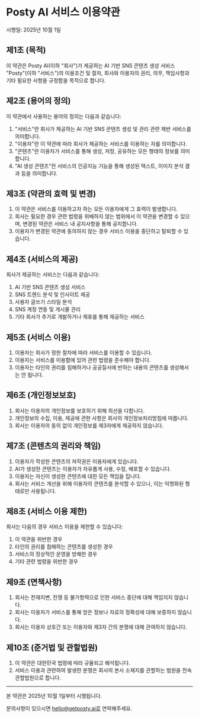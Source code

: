 # Posty AI 서비스 이용약관

시행일: 2025년 10월 1일

## 제1조 (목적)

이 약관은 Posty AI(이하 "회사")가 제공하는 AI 기반 SNS 콘텐츠 생성 서비스 "Posty"(이하 "서비스")의 이용조건 및 절차, 회사와 이용자의 권리, 의무, 책임사항과 기타 필요한 사항을 규정함을 목적으로 합니다.

## 제2조 (용어의 정의)

이 약관에서 사용하는 용어의 정의는 다음과 같습니다:

1. "서비스"란 회사가 제공하는 AI 기반 SNS 콘텐츠 생성 및 관리 관련 제반 서비스를 의미합니다.
2. "이용자"란 이 약관에 따라 회사가 제공하는 서비스를 이용하는 자를 의미합니다.
3. "콘텐츠"란 이용자가 서비스를 통해 생성, 저장, 공유하는 모든 형태의 정보를 의미합니다.
4. "AI 생성 콘텐츠"란 서비스의 인공지능 기능을 통해 생성된 텍스트, 이미지 분석 결과 등을 의미합니다.

## 제3조 (약관의 효력 및 변경)

1. 이 약관은 서비스를 이용하고자 하는 모든 이용자에게 그 효력이 발생합니다.
2. 회사는 필요한 경우 관련 법령을 위배하지 않는 범위에서 이 약관을 변경할 수 있으며, 변경된 약관은 서비스 내 공지사항을 통해 공지합니다.
3. 이용자가 변경된 약관에 동의하지 않는 경우 서비스 이용을 중단하고 탈퇴할 수 있습니다.

## 제4조 (서비스의 제공)

회사가 제공하는 서비스는 다음과 같습니다:

1. AI 기반 SNS 콘텐츠 생성 서비스
2. SNS 트렌드 분석 및 인사이트 제공
3. 사용자 글쓰기 스타일 분석
4. SNS 계정 연동 및 게시물 관리
5. 기타 회사가 추가로 개발하거나 제휴를 통해 제공하는 서비스

## 제5조 (서비스 이용)

1. 이용자는 회사가 정한 절차에 따라 서비스를 이용할 수 있습니다.
2. 이용자는 서비스를 이용함에 있어 관련 법령을 준수해야 합니다.
3. 이용자는 타인의 권리를 침해하거나 공공질서에 반하는 내용의 콘텐츠를 생성해서는 안 됩니다.

## 제6조 (개인정보보호)

1. 회사는 이용자의 개인정보를 보호하기 위해 최선을 다합니다.
2. 개인정보의 수집, 이용, 제공에 관한 사항은 회사의 개인정보처리방침에 따릅니다.
3. 회사는 이용자의 동의 없이 개인정보를 제3자에게 제공하지 않습니다.

## 제7조 (콘텐츠의 권리와 책임)

1. 이용자가 작성한 콘텐츠의 저작권은 이용자에게 있습니다.
2. AI가 생성한 콘텐츠는 이용자가 자유롭게 사용, 수정, 배포할 수 있습니다.
3. 이용자는 자신이 생성한 콘텐츠에 대한 모든 책임을 집니다.
4. 회사는 서비스 개선을 위해 이용자의 콘텐츠를 분석할 수 있으나, 이는 익명화된 형태로만 사용됩니다.

## 제8조 (서비스 이용 제한)

회사는 다음의 경우 서비스 이용을 제한할 수 있습니다:

1. 이 약관을 위반한 경우
2. 타인의 권리를 침해하는 콘텐츠를 생성한 경우
3. 서비스의 정상적인 운영을 방해한 경우
4. 기타 관련 법령을 위반한 경우

## 제9조 (면책사항)

1. 회사는 천재지변, 전쟁 등 불가항력으로 인한 서비스 중단에 대해 책임지지 않습니다.
2. 회사는 이용자가 서비스를 통해 얻은 정보나 자료의 정확성에 대해 보증하지 않습니다.
3. 회사는 이용자 상호간 또는 이용자와 제3자 간의 분쟁에 대해 관여하지 않습니다.

## 제10조 (준거법 및 관할법원)

1. 이 약관은 대한민국 법령에 따라 규율되고 해석됩니다.
2. 서비스 이용과 관련하여 발생한 분쟁은 회사의 본사 소재지를 관할하는 법원을 전속관할법원으로 합니다.

---

본 약관은 2025년 10월 1일부터 시행됩니다.

문의사항이 있으시면 hello@getposty.ai로 연락해주세요.
